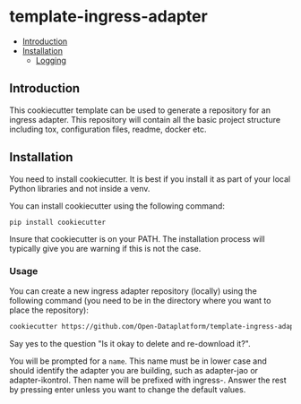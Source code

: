 # template-ingress-adapter <!-- omit in toc -->
- [Introduction](#introduction)
- [Installation](#installation)
  - [Logging](#usage)
  
## Introduction

This cookiecutter template can be used to generate a repository for an ingress adapter. This repository will
contain all the basic project structure including tox, configuration files, readme, docker etc.

## Installation

You need to install cookiecutter. It is best if you install it as part of your local Python libraries and 
not inside a venv.

You can install cookiecutter using the following command:

```
pip install cookiecutter
```

Insure that cookiecutter is on your PATH. The installation process will typically give you are warning if
this is not the case.

### Usage

You can create a new ingress adapter repository (locally) using the following command (you need to 
be in the directory where you want to place the repository): 

```sh
cookiecutter https://github.com/Open-Dataplatform/template-ingress-adapter.git
```

Say yes to the question "Is it okay to delete and re-download it?".

You will be prompted for a `name`. This name must be in lower case and should identify the 
adapter you are building, such as adapter-jao or adapter-ikontrol. Then name will be prefixed with ingress-. Answer the rest by pressing enter unless you want to
change the default values.
